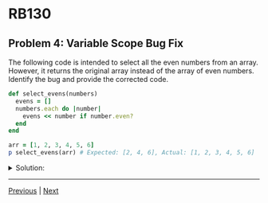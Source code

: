 # RB130
## Problem 4: Variable Scope Bug Fix

The following code is intended to select all the even numbers from an array. However, it returns the original array instead of the array of even numbers. Identify the bug and provide the corrected code.

```ruby
def select_evens(numbers)
  evens = []
  numbers.each do |number|
    evens << number if number.even?
  end
end

arr = [1, 2, 3, 4, 5, 6]
p select_evens(arr) # Expected: [2, 4, 6], Actual: [1, 2, 3, 4, 5, 6]
```

<details>
<summary>Solution:</summary>

The bug is that the `select_evens` method has no explicit return value. In Ruby, a method without an explicit `return` will implicitly return the value of the last expression evaluated. In this case, the last expression is `numbers.each`, which always returns the original array it was called on.

The fix is to add `evens` as the last line of the method to ensure the new array is returned.

```ruby
def select_evens(numbers)
  evens = []
  numbers.each do |number|
    evens << number if number.even?
  end
  evens # Explicitly return the `evens` array
end

arr = [1, 2, 3, 4, 5, 6]
p select_evens(arr) # => [2, 4, 6]
```

</details>

---

[Previous](03.md) | [Next](05.md)